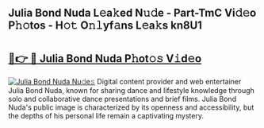 ## Julia Bond Nuda L𝚎a𝚔ed N𝚞𝚍e - Part-TmC Vi𝚍𝚎o P𝚑𝚘tos - H𝚘𝚝 O𝚗𝚕yf𝚊ns L𝚎a𝚔s kn8U1

# <h2><a href="http://kf0xmb.oniu.top/?m=Julia+Bond+Nuda">🔗👉 🔴 Julia Bond Nuda P𝚑ot𝚘𝚜 V𝚒d𝚎o</a></h2>

[![Julia Bond Nuda Nu𝚍e𝚜](https://i.imgur.com/0qMVB7G.gif)](http://kf0xmb.oniu.top/?m=Julia+Bond+Nuda)
Digital content provider and web entertainer Julia Bond Nuda, known for sharing dance and lifestyle knowledge through solo and collaborative dance presentations and brief films. Julia Bond Nuda's public image is characterized by its openness and accessibility, but the depths of his personal life remain a captivating mystery.  
